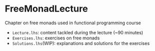 # FreeMonadLecture
Chapter on free monads used in functional programming course

- `Lecture.lhs`: content tackled during the lecture (~90 minutes)
- `Exercises.lhs`: exercises on free monads
- `Solutions.lhs`(WIP): explanations and solutions for the exercises
